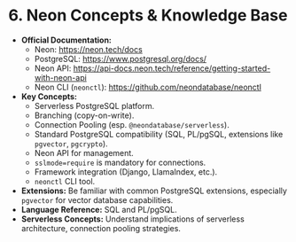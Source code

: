 # 6. Neon Concepts & Knowledge Base

*   **Official Documentation:**
    *   Neon: https://neon.tech/docs
    *   PostgreSQL: https://www.postgresql.org/docs/
    *   Neon API: https://api-docs.neon.tech/reference/getting-started-with-neon-api
    *   Neon CLI (`neonctl`): https://github.com/neondatabase/neonctl
*   **Key Concepts:**
    *   Serverless PostgreSQL platform.
    *   Branching (copy-on-write).
    *   Connection Pooling (esp. `@neondatabase/serverless`).
    *   Standard PostgreSQL compatibility (SQL, PL/pgSQL, extensions like `pgvector`, `pgcrypto`).
    *   Neon API for management.
    *   `sslmode=require` is mandatory for connections.
    *   Framework integration (Django, LlamaIndex, etc.).
    *   `neonctl` CLI tool.
*   **Extensions:** Be familiar with common PostgreSQL extensions, especially `pgvector` for vector database capabilities.
*   **Language Reference:** SQL and PL/pgSQL.
*   **Serverless Concepts:** Understand implications of serverless architecture, connection pooling strategies.